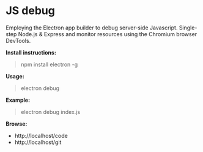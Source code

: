 JS debug
========

Employing the Electron app builder to debug server-side Javascript. Single-step Node.js & Express and monitor resources using the Chromium browser DevTools.

**Install instructions:**
> npm install electron -g

**Usage:**
> electron debug *<javascript>*

**Example:**
> electron debug index.js

**Browse:**
* http://localhost/code
* http://localhost/git
